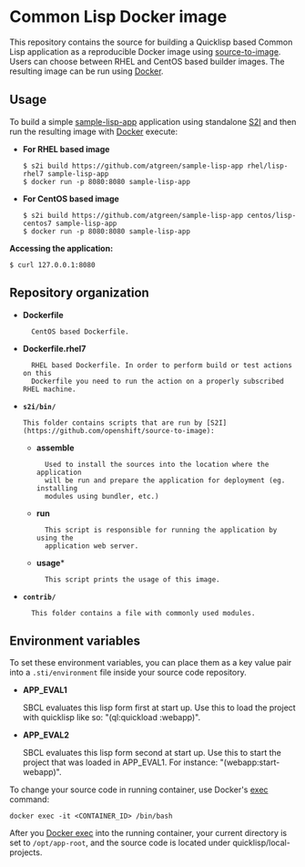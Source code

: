 Common Lisp Docker image
========================

This repository contains the source for building a Quicklisp based
Common Lisp application as a reproducible Docker image using
[source-to-image](https://github.com/openshift/source-to-image).
Users can choose between RHEL and CentOS based builder images.  The
resulting image can be run using [Docker](http://docker.io).


Usage
---------------------
To build a simple [sample-lisp-app](https://github.com/atgreen/sample-lisp-app) application
using standalone [S2I](https://github.com/openshift/source-to-image) and then run the
resulting image with [Docker](http://docker.io) execute:

*  **For RHEL based image**
    ```
    $ s2i build https://github.com/atgreen/sample-lisp-app rhel/lisp-rhel7 sample-lisp-app
    $ docker run -p 8080:8080 sample-lisp-app
    ```

*  **For CentOS based image**
    ```
    $ s2i build https://github.com/atgreen/sample-lisp-app centos/lisp-centos7 sample-lisp-app
    $ docker run -p 8080:8080 sample-lisp-app
    ```

**Accessing the application:**
```
$ curl 127.0.0.1:8080
```


Repository organization
------------------------
* **Dockerfile**

        CentOS based Dockerfile.

* **Dockerfile.rhel7**

        RHEL based Dockerfile. In order to perform build or test actions on this
        Dockerfile you need to run the action on a properly subscribed RHEL machine.

* **`s2i/bin/`**

      This folder contains scripts that are run by [S2I](https://github.com/openshift/source-to-image):

  *   **assemble**

            Used to install the sources into the location where the application
            will be run and prepare the application for deployment (eg. installing
            modules using bundler, etc.)

  *   **run**

            This script is responsible for running the application by using the
            application web server.

  *   **usage***

            This script prints the usage of this image.

* **`contrib/`**

        This folder contains a file with commonly used modules.


Environment variables
---------------------

To set these environment variables, you can place them as a key value pair into a `.sti/environment`
file inside your source code repository.

* **APP_EVAL1**

    SBCL evaluates this lisp form first at start up.  Use this to load
    the project with quicklisp like so: "(ql:quickload :webapp)".

* **APP_EVAL2**

    SBCL evaluates this lisp form second at start up.  Use this to
    start the project that was loaded in APP_EVAL1.  For
    instance: "(webapp:start-webapp)".


To change your source code in running container, use Docker's [exec](http://docker.io) command:
```
docker exec -it <CONTAINER_ID> /bin/bash
```

After you [Docker exec](http://docker.io) into the running container,
your current directory is set to `/opt/app-root`, and the source code
is located under quicklisp/local-projects.
